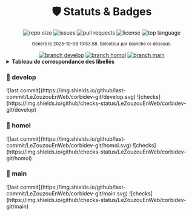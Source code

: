 <!-- BADGES:START -->
<div align="center">

# 🛡️ Statuts & Badges

![repo size](https://img.shields.io/github/repo-size/LeZouzouEnWeb/corbidev-git) ![issues](https://img.shields.io/github/issues/LeZouzouEnWeb/corbidev-git) ![pull requests](https://img.shields.io/github/issues-pr/LeZouzouEnWeb/corbidev-git) ![license](https://img.shields.io/github/license/LeZouzouEnWeb/corbidev-git) ![top language](https://img.shields.io/github/languages/top/LeZouzouEnWeb/corbidev-git)

<sub>Généré le 2025-10-08 10:53:58. Sélecteur par branche ci-dessous.</sub>

</div>

<div align="center">
<a href="#badges-develop"><img alt="branch develop" src="https://img.shields.io/badge/branch-develop-lightgrey.svg?logo=git"></a> <a href="#badges-homol"><img alt="branch homol" src="https://img.shields.io/badge/branch-homol-lightgrey.svg?logo=git"></a> <a href="#badges-main"><img alt="branch main" src="https://img.shields.io/badge/branch-main-lightgrey.svg?logo=git"></a> 
</div>


<div align="center">

</div>



<details><summary><strong>Tableau de correspondance des libellés</strong></summary>


| Workflow file | Badge label |
|---|---|

</details>



### <a id="badges-develop"></a>💠 develop


<p>
![last commit](https://img.shields.io/github/last-commit/LeZouzouEnWeb/corbidev-git/develop.svg) ![checks](https://img.shields.io/github/checks-status/LeZouzouEnWeb/corbidev-git/develop)
</p>


### <a id="badges-homol"></a>🧪 homol


<p>
![last commit](https://img.shields.io/github/last-commit/LeZouzouEnWeb/corbidev-git/homol.svg) ![checks](https://img.shields.io/github/checks-status/LeZouzouEnWeb/corbidev-git/homol)
</p>


### <a id="badges-main"></a>🚀 main


<p>
![last commit](https://img.shields.io/github/last-commit/LeZouzouEnWeb/corbidev-git/main.svg) ![checks](https://img.shields.io/github/checks-status/LeZouzouEnWeb/corbidev-git/main)
</p>

<!-- BADGES:END -->
